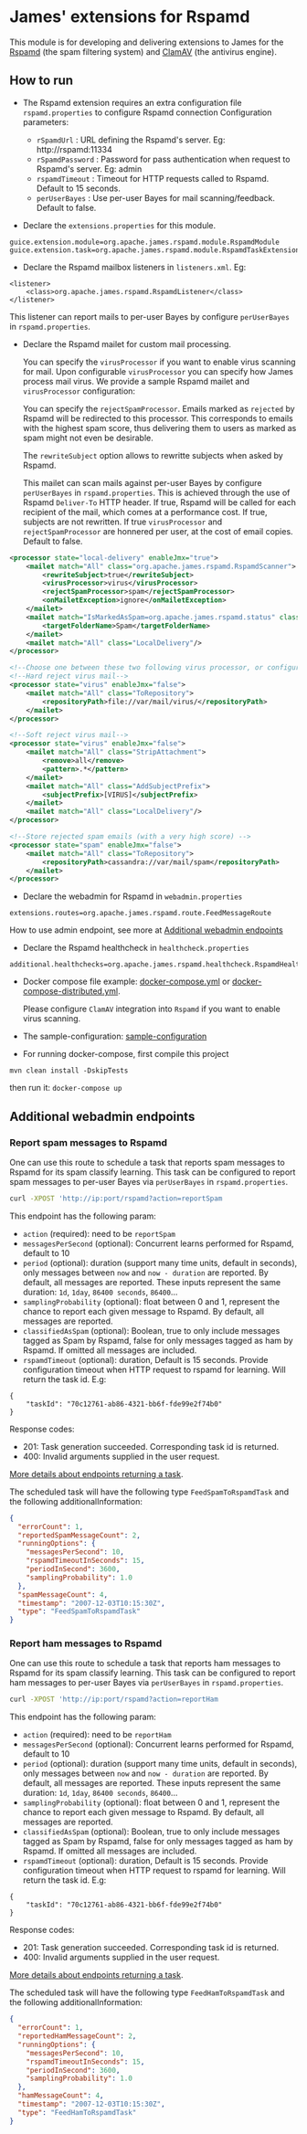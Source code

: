 # James' extensions for Rspamd

This module is for developing and delivering extensions to James for the [Rspamd](https://rspamd.com/) (the spam filtering system)
and [ClamAV](https://www.clamav.net/) (the antivirus engine).

## How to run

- The Rspamd extension requires an extra configuration file `rspamd.properties` to configure Rspamd connection
Configuration parameters:
    - `rSpamdUrl` : URL defining the Rspamd's server. Eg: http://rspamd:11334
    - `rSpamdPassword` : Password for pass authentication when request to Rspamd's server. Eg: admin
    - `rspamdTimeout` : Timeout for HTTP requests called to Rspamd. Default to 15 seconds.
    - `perUserBayes` : Use per-user Bayes for mail scanning/feedback. Default to false.
  
- Declare the `extensions.properties` for this module.

```
guice.extension.module=org.apache.james.rspamd.module.RspamdModule
guice.extension.task=org.apache.james.rspamd.module.RspamdTaskExtensionModule
```

- Declare the Rspamd mailbox listeners in `listeners.xml`. Eg:

```
<listener>
    <class>org.apache.james.rspamd.RspamdListener</class>
</listener>
```

  This listener can report mails to per-user Bayes by configure `perUserBayes` in `rspamd.properties`.

- Declare the Rspamd mailet for custom mail processing. 

  You can specify the `virusProcessor` if you want to enable virus scanning for mail. Upon configurable `virusProcessor`
you can specify how James process mail virus. We provide a sample Rspamd mailet and `virusProcessor` configuration:

  You can specify the `rejectSpamProcessor`. Emails marked as `rejected` by Rspamd will be redirected to this
processor. This corresponds to emails with the highest spam score, thus delivering them to users as marked as spam 
might not even be desirable.

  The `rewriteSubject` option allows to rewritte subjects when asked by Rspamd.  

  This mailet can scan mails against per-user Bayes by configure `perUserBayes` in `rspamd.properties`. This is achieved 
through the use of Rspamd `Deliver-To` HTTP header. If true, Rspamd will be called for each recipient of the mail, which comes at a performance cost. If true, subjects are not rewritten.
If true `virusProcessor` and `rejectSpamProcessor` are honnered per user, at the cost of email copies. Default to false.

```xml
<processor state="local-delivery" enableJmx="true">
    <mailet match="All" class="org.apache.james.rspamd.RspamdScanner">
        <rewriteSubject>true</rewriteSubject>
        <virusProcessor>virus</virusProcessor>
        <rejectSpamProcessor>spam</rejectSpamProcessor>
        <onMailetException>ignore</onMailetException>
    </mailet>
    <mailet match="IsMarkedAsSpam=org.apache.james.rspamd.status" class="WithStorageDirective">
        <targetFolderName>Spam</targetFolderName>
    </mailet>
    <mailet match="All" class="LocalDelivery"/>
</processor>

<!--Choose one between these two following virus processor, or configure a custom one if you want-->
<!--Hard reject virus mail-->
<processor state="virus" enableJmx="false">
    <mailet match="All" class="ToRepository">
        <repositoryPath>file://var/mail/virus/</repositoryPath>
    </mailet>
</processor>

<!--Soft reject virus mail-->
<processor state="virus" enableJmx="false">
    <mailet match="All" class="StripAttachment">
        <remove>all</remove>
        <pattern>.*</pattern>
    </mailet>
    <mailet match="All" class="AddSubjectPrefix">
        <subjectPrefix>[VIRUS]</subjectPrefix>
    </mailet>
    <mailet match="All" class="LocalDelivery"/>
</processor>

<!--Store rejected spam emails (with a very high score) -->
<processor state="spam" enableJmx="false">
    <mailet match="All" class="ToRepository">
        <repositoryPath>cassandra://var/mail/spam</repositoryPath>
    </mailet>
</processor>
```

- Declare the webadmin for Rspamd in `webadmin.properties`

```
extensions.routes=org.apache.james.rspamd.route.FeedMessageRoute
```
How to use admin endpoint, see more at [Additional webadmin endpoints](README.md)

- Declare the Rspamd healthcheck in `healthcheck.properties`

```
additional.healthchecks=org.apache.james.rspamd.healthcheck.RspamdHealthCheck
```

- Docker compose file example: [docker-compose.yml](docker-compose.yml) or [docker-compose-distributed.yml](docker-compose-distributed.yml).
  
  Please configure `ClamAV` integration into `Rspamd` if you want to enable virus scanning.
- The sample-configuration: [sample-configuration](sample-configuration)
- For running docker-compose, first compile this project 

```
mvn clean install -DskipTests
```
then run it: `docker-compose up`

## Additional webadmin endpoints

### Report spam messages to Rspamd
One can use this route to schedule a task that reports spam messages to Rspamd for its spam classify learning.
This task can be configured to report spam messages to per-user Bayes via `perUserBayes` in `rspamd.properties`.

```bash
curl -XPOST 'http://ip:port/rspamd?action=reportSpam
```

This endpoint has the following param:
- `action` (required): need to be `reportSpam`
- `messagesPerSecond` (optional): Concurrent learns performed for Rspamd, default to 10
- `period` (optional): duration (support many time units, default in seconds), only messages between `now` and `now - duration` are reported. By default, 
all messages are reported. 
   These inputs represent the same duration: `1d`, `1day`, `86400 seconds`, `86400`...
- `samplingProbability` (optional): float between 0 and 1, represent the chance to report each given message to Rspamd. 
By default, all messages are reported.
- `classifiedAsSpam` (optional): Boolean, true to only include messages tagged as Spam by Rspamd, false for only
messages tagged as ham by Rspamd. If omitted all messages are included.
- `rspamdTimeout` (optional): duration, Default is 15 seconds. Provide configuration timeout when HTTP request to rspamd for learning. 
Will return the task id. E.g:
```
{
    "taskId": "70c12761-ab86-4321-bb6f-fde99e2f74b0"
}
```

Response codes:
- 201: Task generation succeeded. Corresponding task id is returned.
- 400: Invalid arguments supplied in the user request.

[More details about endpoints returning a task](https://james.apache.org/server/manage-webadmin.html#Endpoints_returning_a_task).

The scheduled task will have the following type `FeedSpamToRspamdTask` and the following additionalInformation:

```json
{
  "errorCount": 1,
  "reportedSpamMessageCount": 2,
  "runningOptions": {
    "messagesPerSecond": 10,
    "rspamdTimeoutInSeconds": 15,
    "periodInSecond": 3600,
    "samplingProbability": 1.0
  },
  "spamMessageCount": 4,
  "timestamp": "2007-12-03T10:15:30Z",
  "type": "FeedSpamToRspamdTask"
}
```

### Report ham messages to Rspamd
One can use this route to schedule a task that reports ham messages to Rspamd for its spam classify learning.
This task can be configured to report ham messages to per-user Bayes via `perUserBayes` in `rspamd.properties`.

```bash
curl -XPOST 'http://ip:port/rspamd?action=reportHam
```

This endpoint has the following param:
- `action` (required): need to be `reportHam`
- `messagesPerSecond` (optional): Concurrent learns performed for Rspamd, default to 10
- `period` (optional): duration (support many time units, default in seconds), only messages between `now` and `now - duration` are reported. By default,
  all messages are reported.
  These inputs represent the same duration: `1d`, `1day`, `86400 seconds`, `86400`...
- `samplingProbability` (optional): float between 0 and 1, represent the chance to report each given message to Rspamd.
  By default, all messages are reported.
- `classifiedAsSpam` (optional): Boolean, true to only include messages tagged as Spam by Rspamd, false for only
messages tagged as ham by Rspamd. If omitted all messages are included.
- `rspamdTimeout` (optional): duration, Default is 15 seconds. Provide configuration timeout when HTTP request to rspamd for learning.
Will return the task id. E.g:
```
{
    "taskId": "70c12761-ab86-4321-bb6f-fde99e2f74b0"
}
```

Response codes:
- 201: Task generation succeeded. Corresponding task id is returned.
- 400: Invalid arguments supplied in the user request.

[More details about endpoints returning a task](https://james.apache.org/server/manage-webadmin.html#Endpoints_returning_a_task).

The scheduled task will have the following type `FeedHamToRspamdTask` and the following additionalInformation:

```json
{
  "errorCount": 1,
  "reportedHamMessageCount": 2,
  "runningOptions": {
    "messagesPerSecond": 10,
    "rspamdTimeoutInSeconds": 15,
    "periodInSecond": 3600,
    "samplingProbability": 1.0
  },
  "hamMessageCount": 4,
  "timestamp": "2007-12-03T10:15:30Z",
  "type": "FeedHamToRspamdTask"
}
```